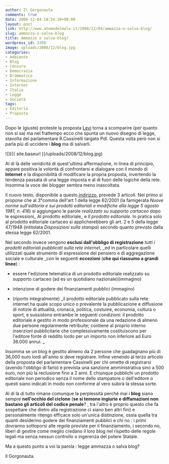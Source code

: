 ```yaml
---
author: Il Gorgonauta
comments: true
date: 2008-12-04 18:54:30+00:00
layout: post
link: http://www.atomodelmale.it/2008/12/04/ammazza-o-salva-blog/
slug: ammazza-o-salva-blog
title: Ammazza o salva-blog?
wordpress_id: 3350
image: uploads/2008/12/blog.jpg
categories:
- Ambiente
- Blog
- Censura
- Democrazia
- Drammatico
- Informazione
- Internet
- Italia
- Legge
- Società
tags:
- Editoria
- Proposta
---
```


Dopo le (giuste) proteste la proposta [Levi](/2008/11/14/i-mostri-ritornano.html) torna a scomparire (per quanto non si sa) ma nel frattempo ecco che spunta un nuovo disegno di legge, stavolta del parlamentare R.Cassinelli targato Pdl. Questa volta però non si parla più di uccidere i **blog** ma di salvarli.

![]({{ site.baseurl }}/uploads/2008/12/blog.jpg)

Al di là delle veridicità di quest'ultima affermazione, in linea di principio, appare positiva la volontà di confrontarsi e dialogare con il mondo di **Internet** e la disponibilità di modificare la propria proposta, invertendo la tendenza passata di una legge imposta e al di fuori delle logiche della rete. Insomma la voce dei blogger sembra meno inascoltata.

Il nuovo testo, disponibile a questo[ indirizzo](http://robertocassinelli.blogspot.com/2008/11/ecco-la-proposta-v-20.html), prevede 3 articoli. Nel primo si propone che al 3°comma dell'art 1 della legge 62/2001 (la famigerata _Nuove norme sull'editoria e sui prodotti     editoriali e modifiche alla legge 5 agosto 1981, n. 416_) si aggiungano le parole _realizzato su supporto cartaceo_ dopo le espressioni_ Al prodotto editoriale_ e _Il prodotto editoriale_. In pratica solo al prodotto editoriale cartaceo si applicherebbero gli art. 2 e 5 della legge 47/1948 (intitolata _Disposizioni sulla stampa_) secondo quanto previsto dalla stessa legge 62/2001.

Nel secondo invece vengono **esclusi dall'obbligo di registrazione** _tutti i prodotti editoriali pubblicati sulla rete internet_, _ed in particolare quelli utilizzati quale strumento di espressione del pensiero e di aggregazione sociale e culturale _con le seguenti **eccezioni** (**che qui riassumo a grandi linee**) :

	
  * essere l'edizione telematica di un prodotto editoriale realizzato su supporto cartaceo (ad es un quotidiano nazionale)(immagino)

	
  * intenzione di godere dei finanziamenti pubblici (immagino)

	
  * (riporto integralmente) _il prodotto editoriale pubblicato sulla rete internet ha quale scopo unico o prevalente la pubblicazione e diffusione di notizie di attualità, cronaca, politica, costume, economia, cultura o sport, e sussistono entrambe le seguenti condizioni: il prodotto editoriale è gestito in modo professionale da una redazione di almeno due persone regolarmente retribuite; contiene al proprio interno inserzioni pubblicitarie che complessivamente costituiscono per l'editore fonte di reddito lordo per un importo non inferiore ad Euro 36.000 annui.
_

Insomma se un blog è gestito almeno da 2 persone che guadagnano più di 36,000 euro lordi all'anno si deve registrare. Infine venendo al terzo articolo della proposta del parlamentare Cassinelli per chi omette di registrarsi (avendo l'obbligo di farlo) è prevista una sanzione amministrativa sino a 500 euro, non più la reclusione fino a 2 anni. E chiunque pubblichi un prodotto editoriale non periodico senza il nome dello stampatore o dell'editore o questi siano indicati in modo non conforme al vero subirà la stessa sorte.

Al di là di tutto rimane comunque la perplessità perché mai i **blog** siano sempre **nell'occhio del ciclone** (**se si temono ingiurie e diffamazioni non bastano gli articoli del codice penale**? , tra l'altro è proprio questo che fa sospettare che dietro alla registrazione ci siano ben altri fini) e personalmente ritengo efficace solo un'unica distinzione, ossia quella tra quanti desiderino godere dei finanziamenti pubblici e chi no : i primi dovranno sottoporsi alle regole previste per il finanziamento, i secondo no, liberi di gestire come meglio credano il loro blog nel rispetto delle regole legali ma senza nessun controllo o ingerenza del potere Statale.

Ma a questo punto a voi la parola : legge ammazza o salva blog?

Il Gorgonauta.
